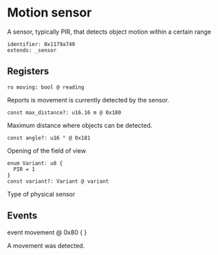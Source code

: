 # Motion sensor

A sensor, typically PIR, that detects object motion within a certain range

    identifier: 0x1179a749
    extends: _sensor

## Registers

    ro moving: bool @ reading

Reports is movement is currently detected by the sensor.

    const max_distance?: u16.16 m @ 0x180

Maximum distance where objects can be detected.

    const angle?: u16 ° @ 0x181

Opening of the field of view

    enum Variant: u8 {
      PIR = 1
    }
    const variant?: Variant @ variant

Type of physical sensor

## Events

   event movement @ 0x80 { }

A movement was detected.